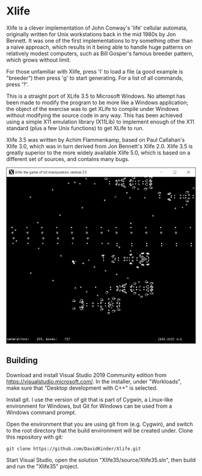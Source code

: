# Xlife

Xlife is a clever implementation of John Conway's 'life' cellular automata, originally written for Unix workstations back in the mid 1980s by Jon Bennett. It was one of the first implementations to try something other than a naive approach, which results in it being able to handle huge patterns on relatively modest computers, such as Bill Gosper's famous breeder pattern, which grows without limit. 

For those unfamiliar with Xlife, press 'l' to load a file (a good example is "breeder") then press 'g' to start generating. For a list of all commands, press '?'.

This is a straight port of XLife 3.5 to Microsoft Windows. No attempt has been made to modify the program to be more like a Windows application; the object of the exercise was to get XLife to compile under Windows without modifying the source code in any way. This has been achieved using a simple X11 emulation library (X11Lib) to implement enough of the X11 standard (plus a few Unix functions) to get XLife to run. 

Xlife 3.5 was written by Achim Flammenkamp, based on Paul Callahan's Xlife 3.0, which was in turn derived from Jon Bennett's Xlife 2.0. Xlife 3.5 is greatly superior to the more widely available Xlife 5.0, which is based on a different set of sources, and contains many bugs.

![Xlife running the breeder pattern](xlife.png)

## Building

Download and install Visual Studio 2019 Community edition from https://visualstudio.microsoft.com/. In the installer, under "Workloads", make sure that "Desktop development with C++" is selected.

Install git. I use the version of git that is part of Cygwin, a Linux-like environment for Windows, but Git for Windows can be used from a Windows command prompt.

Open the environment that you are using git from (e.g. Cygwin), and switch to the root directory that the build environment will be created under. Clone this repository with git:
```
git clone https://github.com/DavidKinder/Xlife.git
```
Start Visual Studio, open the solution "Xlife35/source/Xlife35.sln", then build and run the "Xlife35" project.

